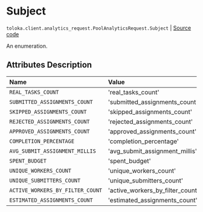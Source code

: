# Subject
`toloka.client.analytics_request.PoolAnalyticsRequest.Subject` | [Source code](https://github.com/Toloka/toloka-kit/blob/v0.1.24/src/client/analytics_request.py#L51)

An enumeration.

## Attributes Description

| Name | Value | Description |
| :------| :-----------| :----------| 
`REAL_TASKS_COUNT`|'real_tasks_count'|<p></p>
`SUBMITTED_ASSIGNMENTS_COUNT`|'submitted_assignments_count'|<p></p>
`SKIPPED_ASSIGNMENTS_COUNT`|'skipped_assignments_count'|<p></p>
`REJECTED_ASSIGNMENTS_COUNT`|'rejected_assignments_count'|<p></p>
`APPROVED_ASSIGNMENTS_COUNT`|'approved_assignments_count'|<p></p>
`COMPLETION_PERCENTAGE`|'completion_percentage'|<p></p>
`AVG_SUBMIT_ASSIGNMENT_MILLIS`|'avg_submit_assignment_millis'|<p></p>
`SPENT_BUDGET`|'spent_budget'|<p></p>
`UNIQUE_WORKERS_COUNT`|'unique_workers_count'|<p></p>
`UNIQUE_SUBMITTERS_COUNT`|'unique_submitters_count'|<p></p>
`ACTIVE_WORKERS_BY_FILTER_COUNT`|'active_workers_by_filter_count'|<p></p>
`ESTIMATED_ASSIGNMENTS_COUNT`|'estimated_assignments_count'|<p></p>
